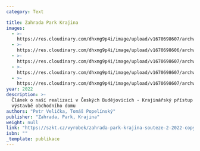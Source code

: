 ```yaml
---
category: Text

title: Zahrada Park Krajina
images:
  - >-
    https://res.cloudinary.com/dhxmg9p4i/image/upload/v1670698607/archweb/311430144_633914178279933_2591946586956725504_n_tco7rh.jpg
  - >-
    https://res.cloudinary.com/dhxmg9p4i/image/upload/v1670698606/archweb/311144143_633915044946513_3635586915723768725_n_z2as2h.jpg
  - >-
    https://res.cloudinary.com/dhxmg9p4i/image/upload/v1670698607/archweb/310848374_633915171613167_3138224305810341378_n_wydxfn.jpg
  - >-
    https://res.cloudinary.com/dhxmg9p4i/image/upload/v1670698607/archweb/310964308_633915504946467_1040986801623000838_n_gbmd6h.jpg
  - >-
    https://res.cloudinary.com/dhxmg9p4i/image/upload/v1670698607/archweb/311421851_633915494946468_2740385713159327702_n_smz2ae.jpg
year: 2022
description: >-
  Článek o naší realizaci v Českých Budějovicích - Krajinářský přístup k
  výstavbě obchodního domu
authors: "Petr Velička, Tomáš Popelínský"
publisher: "Zahrada, Park, Krajina"
weight: null
link: "https://szkt.cz/vyrobek/zahrada-park-krajina-souteze-2-2022-copy"
isbn: ""
_template: publikace
---
```

